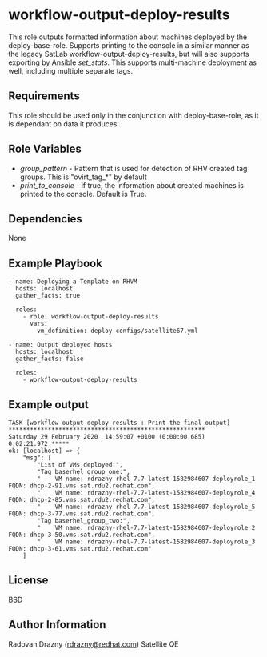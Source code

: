 workflow-output-deploy-results
=========

This role outputs formatted information about machines deployed by the deploy-base-role.
Supports printing to the console in a similar manner as the legacy SatLab
workflow-output-deploy-results, but will also supports exporting by Ansible *set_stats*.
This supports multi-machine deployment as well, including multiple separate tags.

Requirements
------------

This role should be used only in the conjunction with deploy-base-role, as it is dependant on data it produces.

Role Variables
--------------

- *group_pattern* - Pattern that is used for detection of RHV created tag groups. This is "ovirt_tag_*" by default
- *print_to_console* - if true, the information about created machines is printed to the console. Default is True.

Dependencies
------------

None

Example Playbook
----------------

```text
- name: Deploying a Template on RHVM
  hosts: localhost
  gather_facts: true

  roles:
    - role: workflow-output-deploy-results
      vars:
        vm_definition: deploy-configs/satellite67.yml

- name: Output deployed hosts
  hosts: localhost
  gather_facts: false

  roles:
    - workflow-output-deploy-results

```

Example output
--------------

```text
TASK [workflow-output-deploy-results : Print the final output] *******************************************************
Saturday 29 February 2020  14:59:07 +0100 (0:00:00.685)       0:02:21.972 *****
ok: [localhost] => {
    "msg": [
        "List of VMs deployed:",
        "Tag baserhel_group_one:",
        "    VM name: rdrazny-rhel-7.7-latest-1582984607-deployrole_1 FQDN: dhcp-2-91.vms.sat.rdu2.redhat.com",
        "    VM name: rdrazny-rhel-7.7-latest-1582984607-deployrole_4 FQDN: dhcp-2-85.vms.sat.rdu2.redhat.com",
        "    VM name: rdrazny-rhel-7.7-latest-1582984607-deployrole_5 FQDN: dhcp-3-77.vms.sat.rdu2.redhat.com",
        "Tag baserhel_group_two:",
        "    VM name: rdrazny-rhel-7.7-latest-1582984607-deployrole_2 FQDN: dhcp-3-50.vms.sat.rdu2.redhat.com",
        "    VM name: rdrazny-rhel-7.7-latest-1582984607-deployrole_3 FQDN: dhcp-3-61.vms.sat.rdu2.redhat.com"
    ]

```
License
-------

BSD

Author Information
------------------

Radovan Drazny (rdrazny@redhat.com)
Satellite QE

